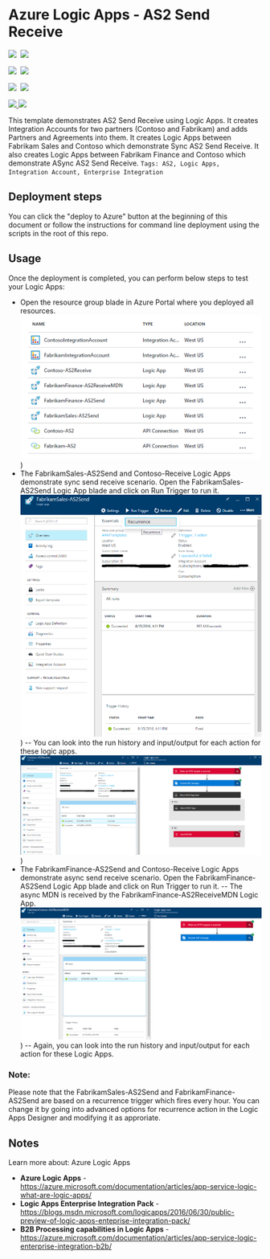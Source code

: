 # Azure Logic Apps - AS2 Send Receive

<IMG SRC="https://azbotstorage.blob.core.windows.net/badges/201-logic-app-as2-send-receive/PublicLastTestDate.svg" />&nbsp;
<IMG SRC="https://azbotstorage.blob.core.windows.net/badges/201-logic-app-as2-send-receive/PublicDeployment.svg" />&nbsp;

<IMG SRC="https://azbotstorage.blob.core.windows.net/badges/201-logic-app-as2-send-receive/FairfaxLastTestDate.svg" />&nbsp;
<IMG SRC="https://azbotstorage.blob.core.windows.net/badges/201-logic-app-as2-send-receive/FairfaxDeployment.svg" />&nbsp;

<IMG SRC="https://azbotstorage.blob.core.windows.net/badges/201-logic-app-as2-send-receive/BestPracticeResult.svg" />&nbsp;
<IMG SRC="https://azbotstorage.blob.core.windows.net/badges/201-logic-app-as2-send-receive/CredScanResult.svg" />&nbsp;

<a href="https://portal.azure.com/#create/Microsoft.Template/uri/https%3A%2F%2Fraw.githubusercontent.com%2FAzure%2Fazure-quickstart-templates%2Fmaster%2F201-logic-app-as2-send-receive%2Fazuredeploy.json" target="_blank">
    <img src="http://azuredeploy.net/deploybutton.png"/>
</a>
<a href="http://armviz.io/#/?load=https%3A%2F%2Fraw.githubusercontent.com%2FAzure%2Fazure-quickstart-templates%2Fmaster%2F201-logic-app-as2-send-receive%2Fazuredeploy.json" target="_blank">
    <img src="http://armviz.io/visualizebutton.png"/>
</a>

This template demonstrates AS2 Send Receive using Logic Apps. It creates Integration Accounts for two partners (Contoso and Fabrikam) and adds Partners and Agreements into them. It creates Logic Apps between Fabrikam Sales and Contoso which demonstrate Sync AS2 Send Receive. It also creates Logic Apps between Fabrikam Finance and Contoso which demonstrate ASync AS2 Send Receive.
`Tags: AS2, Logic Apps, Integration Account, Enterprise Integration`

## Deployment steps

You can click the "deploy to Azure" button at the beginning of this document or follow the instructions for command line deployment using the scripts in the root of this repo.

## Usage

Once the deployment is completed, you can perform below steps to test your Logic Apps:
- Open the resource group blade in Azure Portal where you deployed all resources.
![Image of Azure resources](https://raw.githubusercontent.com/Azure/azure-quickstart-templates/master/201-logic-app-as2-send-receive/images/azure-resources.png "Azure resources"))
- The FabrikamSales-AS2Send and Contoso-Receive Logic Apps demonstrate sync send receive scenario. Open the FabrikamSales-AS2Send Logic App blade and click on Run Trigger to run it.
![Image of FabrikamSales-AS2Send Logic App](https://raw.githubusercontent.com/Azure/azure-quickstart-templates/master/201-logic-app-as2-send-receive/images/fabrikamsales-as2send.png "Run FabrikamSales-AS2Send Logic App"))
-- You can look into the run history and input/output for each action for these logic apps.
![Image of Contoso-AS2Receive run history](https://raw.githubusercontent.com/Azure/azure-quickstart-templates/master/201-logic-app-as2-send-receive/images/contoso-as2receive-runhistory.png "Contoso-AS2Receive run history"))
- The FabrikamFinance-AS2Send and Contoso-Receive Logic Apps demonstrate async send receive scenario. Open the FabrikamFinance-AS2Send Logic App blade and click on Run Trigger to run it.
-- The async MDN is received by the FabrikamFinance-AS2ReceiveMDN Logic App.
![Image of FabrikamFinance-AS2ReceiveMDN run history](https://raw.githubusercontent.com/Azure/azure-quickstart-templates/master/201-logic-app-as2-send-receive/images/fabrikamfinance-as2receivemdn-runhistory.png "FabrikamFinance-AS2ReceiveMDN run history"))
-- Again, you can look into the run history and input/output for each action for these Logic Apps.

### Note: ###
Please note that the FabrikamSales-AS2Send and FabrikamFinance-AS2Send are based on a recurrence trigger which fires every hour. You can change it by going into advanced options for recurrence action in the Logic Apps Designer and modifying it as approriate.

## Notes

Learn more about: Azure Logic Apps
* **Azure Logic Apps** - https://azure.microsoft.com/documentation/articles/app-service-logic-what-are-logic-apps/
* **Logic Apps Enterprise Integration Pack** - https://blogs.msdn.microsoft.com/logicapps/2016/06/30/public-preview-of-logic-apps-enteprise-integration-pack/
* **B2B Processing capabilities in Logic Apps** - https://azure.microsoft.com/documentation/articles/app-service-logic-enterprise-integration-b2b/
